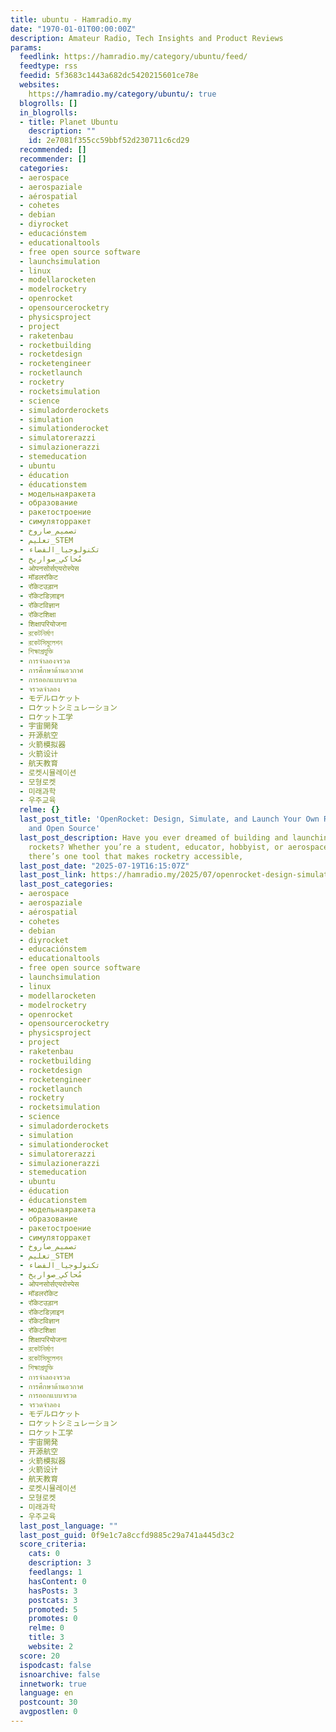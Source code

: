 ```yaml
---
title: ubuntu - Hamradio.my
date: "1970-01-01T00:00:00Z"
description: Amateur Radio, Tech Insights and Product Reviews
params:
  feedlink: https://hamradio.my/category/ubuntu/feed/
  feedtype: rss
  feedid: 5f3683c1443a682dc5420215601ce78e
  websites:
    https://hamradio.my/category/ubuntu/: true
  blogrolls: []
  in_blogrolls:
  - title: Planet Ubuntu
    description: ""
    id: 2e7081f355cc59bbf52d230711c6cd29
  recommended: []
  recommender: []
  categories:
  - aerospace
  - aerospaziale
  - aérospatial
  - cohetes
  - debian
  - diyrocket
  - educaciónstem
  - educationaltools
  - free open source software
  - launchsimulation
  - linux
  - modellarocketen
  - modelrocketry
  - openrocket
  - opensourcerocketry
  - physicsproject
  - project
  - raketenbau
  - rocketbuilding
  - rocketdesign
  - rocketengineer
  - rocketlaunch
  - rocketry
  - rocketsimulation
  - science
  - simuladorderockets
  - simulation
  - simulationderocket
  - simulatorerazzi
  - simulazionerazzi
  - stemeducation
  - ubuntu
  - éducation
  - éducationstem
  - модельнаяракета
  - образование
  - ракетостроение
  - симуляторракет
  - تصميم_صاروخ
  - تعليم_STEM
  - تكنولوجيا_الفضاء
  - مُحاكي_صواريخ
  - ओपनसोर्सएयरोस्पेस
  - मॉडलरॉकेट
  - रॉकेटउड़ान
  - रॉकेटडिज़ाइन
  - रॉकेटविज्ञान
  - रॉकेटशिक्षा
  - शिक्षापरियोजना
  - রকেটনির্মাণ
  - রকেটসিমুলেশন
  - শিক্ষাপ্রযুক্তি
  - การจำลองจรวด
  - การศึกษาด้านอวกาศ
  - การออกแบบจรวด
  - จรวดจำลอง
  - モデルロケット
  - ロケットシミュレーション
  - ロケット工学
  - 宇宙開発
  - 开源航空
  - 火箭模拟器
  - 火箭设计
  - 航天教育
  - 로켓시뮬레이션
  - 모형로켓
  - 미래과학
  - 우주교육
  relme: {}
  last_post_title: 'OpenRocket: Design, Simulate, and Launch Your Own Rockets — Free
    and Open Source'
  last_post_description: Have you ever dreamed of building and launching your own
    rockets? Whether you’re a student, educator, hobbyist, or aerospace enthusiast,
    there’s one tool that makes rocketry accessible,
  last_post_date: "2025-07-19T16:15:07Z"
  last_post_link: https://hamradio.my/2025/07/openrocket-design-simulate-and-launch-your-own-rockets-free-and-open-source/
  last_post_categories:
  - aerospace
  - aerospaziale
  - aérospatial
  - cohetes
  - debian
  - diyrocket
  - educaciónstem
  - educationaltools
  - free open source software
  - launchsimulation
  - linux
  - modellarocketen
  - modelrocketry
  - openrocket
  - opensourcerocketry
  - physicsproject
  - project
  - raketenbau
  - rocketbuilding
  - rocketdesign
  - rocketengineer
  - rocketlaunch
  - rocketry
  - rocketsimulation
  - science
  - simuladorderockets
  - simulation
  - simulationderocket
  - simulatorerazzi
  - simulazionerazzi
  - stemeducation
  - ubuntu
  - éducation
  - éducationstem
  - модельнаяракета
  - образование
  - ракетостроение
  - симуляторракет
  - تصميم_صاروخ
  - تعليم_STEM
  - تكنولوجيا_الفضاء
  - مُحاكي_صواريخ
  - ओपनसोर्सएयरोस्पेस
  - मॉडलरॉकेट
  - रॉकेटउड़ान
  - रॉकेटडिज़ाइन
  - रॉकेटविज्ञान
  - रॉकेटशिक्षा
  - शिक्षापरियोजना
  - রকেটনির্মাণ
  - রকেটসিমুলেশন
  - শিক্ষাপ্রযুক্তি
  - การจำลองจรวด
  - การศึกษาด้านอวกาศ
  - การออกแบบจรวด
  - จรวดจำลอง
  - モデルロケット
  - ロケットシミュレーション
  - ロケット工学
  - 宇宙開発
  - 开源航空
  - 火箭模拟器
  - 火箭设计
  - 航天教育
  - 로켓시뮬레이션
  - 모형로켓
  - 미래과학
  - 우주교육
  last_post_language: ""
  last_post_guid: 0f9e1c7a8ccfd9885c29a741a445d3c2
  score_criteria:
    cats: 0
    description: 3
    feedlangs: 1
    hasContent: 0
    hasPosts: 3
    postcats: 3
    promoted: 5
    promotes: 0
    relme: 0
    title: 3
    website: 2
  score: 20
  ispodcast: false
  isnoarchive: false
  innetwork: true
  language: en
  postcount: 30
  avgpostlen: 0
---
```

